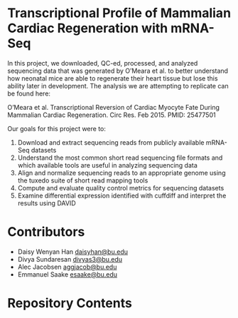 # Transcriptional Profile of Mammalian Cardiac Regeneration with mRNA-Seq

In this project, we downloaded, QC-ed, processed, and analyzed sequencing data that was generated by O’Meara et al. to better understand how neonatal mice are able to regenerate their heart tissue but lose this ability later in development. The analysis we are attempting to replicate can be found here:

O’Meara et al. Transcriptional Reversion of Cardiac Myocyte Fate During Mammalian Cardiac Regeneration. Circ Res. Feb 2015. PMID: 25477501

Our goals for this project were to:
1. Download and extract sequencing reads from publicly available mRNA-Seq datasets
2. Understand the most common short read sequencing file formats and which available tools are useful in analyzing sequencing data
3. Align and normalize sequencing reads to an appropriate genome using the tuxedo suite of short read mapping tools
4. Compute and evaluate quality control metrics for sequencing datasets
5. Examine differential expression identified with cuffdiff and interpret the results using DAVID

# Contributors
* Daisy Wenyan Han daisyhan@bu.edu
* Divya Sundaresan divyas3@bu.edu
* Alec Jacobsen aggjacob@bu.edu
* Emmanuel Saake esaake@bu.edu

# Repository Contents

